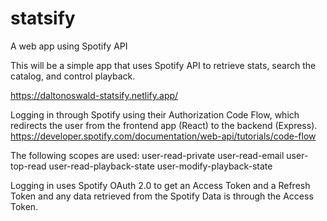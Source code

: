 # statsify

A web app using Spotify API

This will be a simple app that uses Spotify API to retrieve stats, search the catalog, and control playback.

https://daltonoswald-statsify.netlify.app/

Logging in through Spotify using their Authorization Code Flow, which redirects the user from the frontend app (React) to the backend (Express).
https://developer.spotify.com/documentation/web-api/tutorials/code-flow

The following scopes are used:
user-read-private
user-read-email
user-top-read
user-read-playback-state
user-modify-playback-state

Logging in uses Spotify OAuth 2.0 to get an Access Token and a Refresh Token and any data retrieved from the Spotify Data is through the Access Token.
